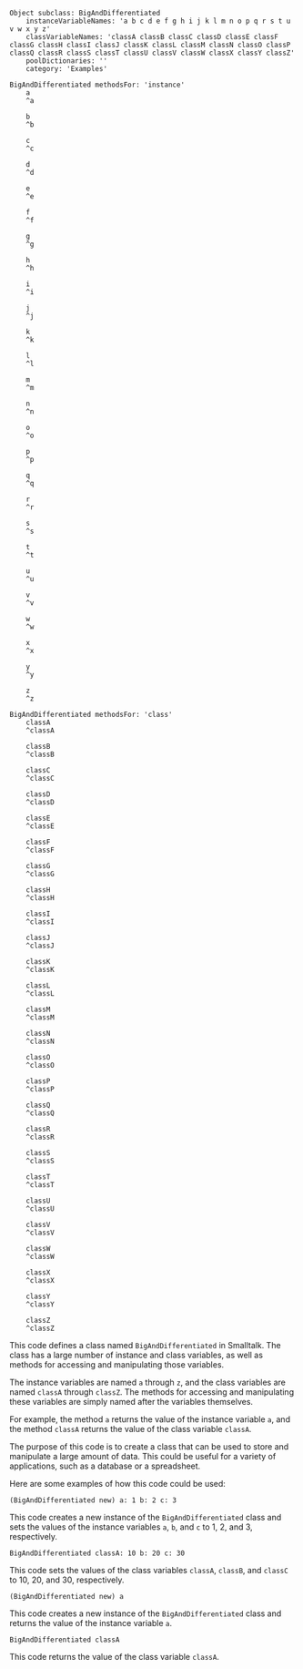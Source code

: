 ```smalltalk
Object subclass: BigAndDifferentiated
    instanceVariableNames: 'a b c d e f g h i j k l m n o p q r s t u v w x y z'
    classVariableNames: 'classA classB classC classD classE classF classG classH classI classJ classK classL classM classN classO classP classQ classR classS classT classU classV classW classX classY classZ'
    poolDictionaries: ''
    category: 'Examples'

BigAndDifferentiated methodsFor: 'instance'
    a
    ^a

    b
    ^b

    c
    ^c

    d
    ^d

    e
    ^e

    f
    ^f

    g
    ^g

    h
    ^h

    i
    ^i

    j
    ^j

    k
    ^k

    l
    ^l

    m
    ^m

    n
    ^n

    o
    ^o

    p
    ^p

    q
    ^q

    r
    ^r

    s
    ^s

    t
    ^t

    u
    ^u

    v
    ^v

    w
    ^w

    x
    ^x

    y
    ^y

    z
    ^z

BigAndDifferentiated methodsFor: 'class'
    classA
    ^classA

    classB
    ^classB

    classC
    ^classC

    classD
    ^classD

    classE
    ^classE

    classF
    ^classF

    classG
    ^classG

    classH
    ^classH

    classI
    ^classI

    classJ
    ^classJ

    classK
    ^classK

    classL
    ^classL

    classM
    ^classM

    classN
    ^classN

    classO
    ^classO

    classP
    ^classP

    classQ
    ^classQ

    classR
    ^classR

    classS
    ^classS

    classT
    ^classT

    classU
    ^classU

    classV
    ^classV

    classW
    ^classW

    classX
    ^classX

    classY
    ^classY

    classZ
    ^classZ
```

This code defines a class named `BigAndDifferentiated` in Smalltalk. The class has a large number of instance and class variables, as well as methods for accessing and manipulating those variables.

The instance variables are named `a` through `z`, and the class variables are named `classA` through `classZ`. The methods for accessing and manipulating these variables are simply named after the variables themselves.

For example, the method `a` returns the value of the instance variable `a`, and the method `classA` returns the value of the class variable `classA`.

The purpose of this code is to create a class that can be used to store and manipulate a large amount of data. This could be useful for a variety of applications, such as a database or a spreadsheet.

Here are some examples of how this code could be used:

```smalltalk
(BigAndDifferentiated new) a: 1 b: 2 c: 3
```

This code creates a new instance of the `BigAndDifferentiated` class and sets the values of the instance variables `a`, `b`, and `c` to 1, 2, and 3, respectively.

```smalltalk
BigAndDifferentiated classA: 10 b: 20 c: 30
```

This code sets the values of the class variables `classA`, `classB`, and `classC` to 10, 20, and 30, respectively.

```smalltalk
(BigAndDifferentiated new) a
```

This code creates a new instance of the `BigAndDifferentiated` class and returns the value of the instance variable `a`.

```smalltalk
BigAndDifferentiated classA
```

This code returns the value of the class variable `classA`.